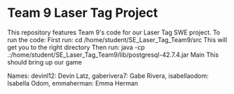 # Team 9 Laser Tag Project  

This repository features Team 9's code for our Laser Tag SWE project.
To run the code:
First run: cd /home/student/SE_Laser_Tag_Team9/src
This will get you to the right directory
Then run: java -cp .:/home/student/SE_Laser_Tag_Team9/lib/postgresql-42.7.4.jar Main
This should bring up our game

Names:
devinl12: Devin Latz, gaberivera7: Gabe Rivera, isabellaodom: Isabella Odom, emmaherman: Emma Herman
